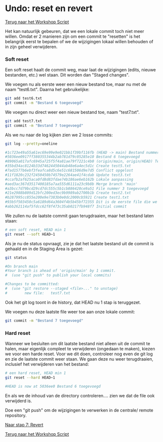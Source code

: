# Undo: reset en revert

[Terug naar het Workshop Script](handson.md)

Het kan natuurlijk gebeuren, dat we een lokale commit toch niet meer willen. Omdat er 2 manieren zijn om een commit te "resetten" is het belangrijk eerst te bepalen of we de wijzigingen lokaal willen behouden of in zijn geheel verwijderen.

### Soft reset

Een soft reset haalt de commit weg, maar laat de wijzigingen (edits, nieuwe bestanden, etc.) wel staan. Dit worden dan "Staged changes".

We voegen nu als eerste weer een nieuw bestand toe, maar nu met de naam "test6.txt". Daarna het gebruikelijke:

```bash
git add test6.txt
git commit -m "Bestand 6 toegevoegd"
```

We voegen nu direct weer een nieuw bestand toe, naam "test7.txt".

```bash
git add test7.txt
git commit -m "Bestand 7 toegevoegd"
```

Als we nu naar de log kijken zien we 2 losse commits:

```bash
git log --pretty=oneline

#1c723e49a55a61ec69e99e9e021bb1f39bf116fb (HEAD -> main) Bestand nummero 7
#5036ee0917ff380355344b2ab781d79c05285e10 Bestand 6 toegevoegd
#89065a017afc6945a725f5f4a81ae79f7221c4b0 (origin/main, origin/HEAD) Test 4 toegevoegd
#35bd34ac8124b33d7462445044ab48e6a4ec5d1c Create test5.txt
#7ad1577b6ebf3feafca8d5c6e51c681506d9e7d5 Conflict opgelost
#11f1820c232f2450450b74579e2264ae41f4cdab Update test3.txt
#ccafb2af625aca0fd8d83fdae74b186ae6eb162b Lokale aanpassing
#aed3ac367d3517400185a7aa555d6111a23c9b8b Merge branch 'main'
#a3bcc7d79bcd29cd7dc555c5b1cb886420ce9a51 File nummer 3 toegevoegd
#21e2988b809d12bfc200ed3ec9b9989ab2700b1b Create test2.txt
#b287995cc855e200e9e7383b0e0dc2000cb5921 Create test1.txt
#93b5f503450c5a6189d64a3604f4b5b45bf72355 Dit is de eerste file die we toevoegen
#abb262114af5fdcc62f8f473c35ab0217fb948f7 Initial commit
```

We zullen nu de laatste commit gaan terugdraaien, maar het bestand laten staan:

```bash
# een soft reset, HEAD min 1
git reset --soft HEAD~1
```

Als je nu de status opvraagt, zie je dat het laatste bestand uit de commit is gehaald en in de Staging Area is gezet:

```bash
git status

#On branch main
#Your branch is ahead of 'origin/main' by 1 commit.
#  (use "git push" to publish your local commits)

#Changes to be committed:
#  (use "git restore --staged <file>..." to unstage)
#        new file:   test7.txt
```

Ook het git log toont in de history, dat HEAD nu 1 stap is teruggezet.

We voegen nu deze laatste file weer toe aan onze lokale commit:

```bash
git commit -m "Bestand 7 toegevoegd"
```

### Hard reset

Wanneer we besluiten om dit laatste bestand niet alleen uit de commit te halen, maar eigenlijk compleet te verwijderen (ongedaan te maken), kiezen we voor een harde reset. Voor we dit doen, controleer nog even de git log en zie de laatste commit weer staan. We gaan deze nu weer terugdraaien, inclusief het verwijderen van het bestand:

```bash
# een hard reset, HEAD min 1
git reset --hard HEAD~1

#HEAD is now at 5036ee0 Bestand 6 toegevoegd
```

En als we de inhoud van de directory controleren.... zien we dat de file ook verwijderd is.

Doe een "git push" om de wijzigingen te verwerken in de centrale/ remote repository.

[Naar stap 7: Revert](7-revert.md)

[Terug naar het Workshop Script](handson.md)
